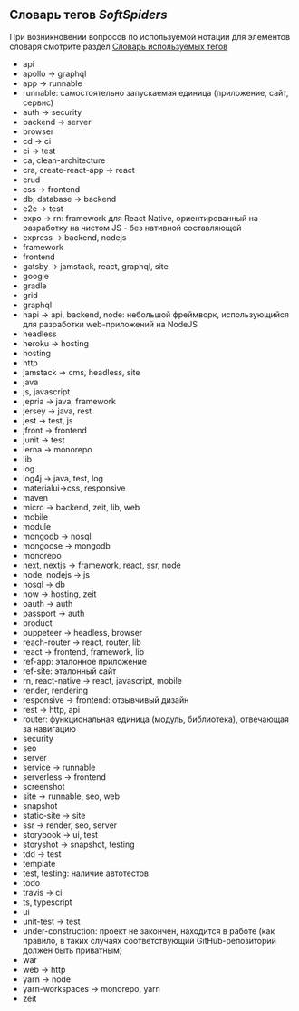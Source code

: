 ## Словарь тегов *SoftSpiders*

При возникновении вопросов по используемой нотации для элементов словаря смотрите раздел
[Словарь используемых тегов](README.md#словарь-используемых-тегов)

- api
- apollo -> graphql
- app -> runnable
- runnable: самостоятельно запускаемая единица (приложение, сайт, сервис)
- auth -> security
- backend -> server
- browser
- cd -> ci
- ci -> test
- ca, clean-architecture 
- cra, create-react-app -> react
- crud
- css -> frontend
- db, database -> backend
- e2e -> test
- expo -> rn: framework для React Native, ориентированный на разработку на чистом JS - без нативной составляющей
- express -> backend, nodejs
- framework
- frontend
- gatsby -> jamstack, react, graphql, site
- google
- gradle
- grid
- graphql
- hapi -> api, backend, node: небольшой фреймворк, использующийся для разработки web-приложений на NodeJS 
- headless
- heroku -> hosting
- hosting
- http
- jamstack -> cms, headless, site
- java
- js, javascript
- jepria -> java, framework
- jersey -> java, rest
- jest -> test, js
- jfront -> frontend
- junit -> test
- lerna -> monorepo
- lib
- log
- log4j -> java, test, log
- materialui->css, responsive
- maven
- micro -> backend, zeit, lib, web
- mobile
- module
- mongodb -> nosql
- mongoose -> mongodb
- monorepo
- next, nextjs -> framework, react, ssr, node 
- node, nodejs -> js
- nosql -> db
- now -> hosting, zeit
- oauth -> auth
- passport -> auth
- product
- puppeteer -> headless, browser
- reach-router -> react, router, lib
- react -> frontend, framework, lib
- ref-app: эталонное приложение
- ref-site: эталонный сайт
- rn, react-native -> react, javascript, mobile
- render, rendering
- responsive -> frontend: отзывчивый дизайн
- rest -> http, api
- router: функциональная единица (модуль, библиотека), отвечающая за навигацию
- security
- seo
- server
- service -> runnable
- serverless -> frontend
- screenshot
- site -> runnable, seo, web
- snapshot
- static-site -> site
- ssr -> render, seo, server
- storybook -> ui, test
- storyshot -> snapshot, testing
- tdd -> test
- template
- test, testing: наличие автотестов
- todo
- travis -> ci
- ts, typescript
- ui
- unit-test -> test
- under-construction: проект не закончен, находится в работе (как правило, в таких случаях соответствующий
GitHub-репозиторий должен быть приватным)
- war
- web -> http
- yarn -> node
- yarn-workspaces -> monorepo, yarn
- zeit

